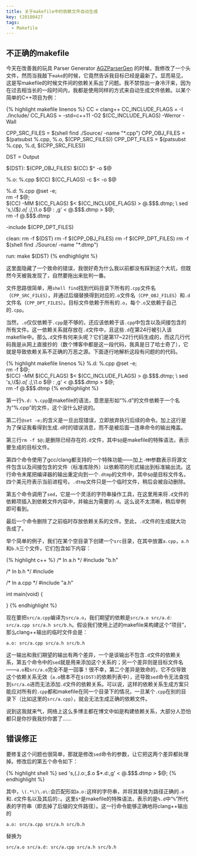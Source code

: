 ```yaml
---
title: 关于makefile中的依赖文件自动生成
key: t20180427
tags:
  - Makefile
---
```


<!--more-->

## 不正确的makefile

今天在改善我的玩具 Parser Generator [AGZParserGen](https://github.com/AirGuanZ/AGZParserGen) 的时候，我修改了一个头文件，然而当我敲下`make`的时候，它竟然告诉我目标已经是最新了。显而易见，这是写makefile的时候文件间的依赖关系出了问题。我不禁惊出一身冷汗来，因为在过去相当长的一段时间内，我都是使用同样的方式来自动生成文件依赖。以某个简单的C++项目为例：

{% highlight makefile linenos %}
CC = clang++
CC_INCLUDE_FLAGS = -I ./Include/
CC_FLAGS = -std=c++11 -O2 $(CC_INCLUDE_FLAGS) -Werror -Wall

CPP_SRC_FILES = $(shell find ./Source/ -name "*.cpp")
CPP_OBJ_FILES = $(patsubst %.cpp, %.o, $(CPP_SRC_FILES))
CPP_DPT_FILES = $(patsubst %.cpp, %.d, $(CPP_SRC_FILES))

DST = Output

$(DST): $(CPP_OBJ_FILES)
	$(CC) $^ -o $@

%.o: %.cpp
	$(CC) $(CC_FLAGS) -c $< -o $@

%.d: %.cpp
	@set -e; \
	rm -f $@; \
	$(CC) -MM $(CC_FLAGS) $< $(CC_INCLUDE_FLAGS) > $@.$$$$.dtmp; \
	sed 's,\($*\)\.o[ :]*,\1.o $@ : ,g' < $@.$$$$.dtmp > $@; \
	rm -f $@.$$$$.dtmp

-include $(CPP_DPT_FILES)

clean:
	rm -f $(DST)
	rm -f $(CPP_OBJ_FILES)
	rm -f $(CPP_DPT_FILES)
	rm -f $(shell find ./Source/ -name "*.dtmp")

run:
	make
	$(DST)
{% endhighlight %}

这里面隐藏了一个致命的错误，我很好奇为什么我以前都没有踩到这个大坑，但既然今天被我发现了，自然要拖出来批判一番。

文件思路很简单，用`shell find`找到代码目录下所有的`.cpp`文件名（`CPP_SRC_FILES`），并通过后缀替换得到对应的`.o`文件名（`CPP_OBJ_FILES`）和`.d`文件名（`CPP_DPT_FILES`）。目标文件依赖于所有的`.o`，每个`.o`又依赖于自己的`.cpp`。

当然，`.o`仅仅依赖于`.cpp`是不够的，还应该依赖于该`.cpp`中包含以及间接包含的所有文件。这一依赖关系就存放在`.d`文件中，且这些`.d`在第24行被引入该makefile中。那么`.d`文件有何来头呢？它们是第17~22行代码生成的，而这几行代码我是从网上直接抄的（数个博客中都是这一段代码，我真是日了哈士奇了），它就是导致依赖关系不正确的万恶之源。下面逐行地解析这段有问题的的代码。

{% highlight makefile linenos %}
%.d: %.cpp
	@set -e; \
	rm -f $@; \
	$(CC) -MM $(CC_FLAGS) $< $(CC_INCLUDE_FLAGS) > $@.$$$$.dtmp; \
	sed 's,\($*\)\.o[ :]*,\1.o $@ : ,g' < $@.$$$$.dtmp > $@; \
	rm -f $@.$$$$.dtmp
{% endhighlight %}

第一行`%.d: %.cpp`是makefile的语法，意思是形如“%.d”的文件依赖于一个名为“%.cpp”的文件，这个没什么好说的。

第二行`@set -e;`的含义是一旦出现错误，立即放弃执行后续的命令。加上这行是为了保证我看得到生成`.d`时的错误消息，而不是被后面一连串命令的输出掩盖。

第三行`rm -f $@;`是删除已经存在的`.d`文件，其中`$@`是makefile的特殊语法，表示要生成的目标文件。

第四个命令使用了gcc/clang都支持的一个特殊功能——加上`-MM`参数表示将源文件包含以及间接包含的文件（标准库除外）以依赖项的形式输出到标准输出流。这行命令末尾把编译器的输出重定向到一个`.dtmp`的文件中，其中`$@`是目标文件名，四个美元符表示当前进程号。`.dtmp`文件只是一个临时文件，稍后会被自动删除。

第五个命令调用了`sed`，它是一个灵活的字符串操作工具，在这里用来将`.d`文件的依赖项插入到依赖文件内容中，并输出为需要的`.d`。这么说不太清晰，稍后举例即可看到。

最后一个命令删除了之前临时存放依赖关系的文件。至此，`.d`文件的生成就大功告成了。

举个简单的例子，我们在某个空目录下创建一个`src`目录，在其中放置`a.cpp`，`a.h`和`b.h`三个文件，它们包含如下内容：

{% highlight c++ %}
/* In a.h */
#include "b.h"

/* In b.h */
#include <iostream>

/* In a.cpp */
#include "a.h"

int main(void)
{

}
{% endhighlight %}

现在要把`src/a.cpp`编译为`src/a.o`，我们期望的依赖是`src/a.o src/a.d: src/a.cpp src/a.h src/b.h`。假设我们使用上述的makefile来构建这个“项目”，那么clang++输出的临时文件会是：

```
a.o: src/a.cpp src/a.h src/b.h
```

这一输出和我们期望的输出有两个差异，一个是该输出不包含`.d`文件的依赖关系，第五个命令中的`sed`就是用来添加这个关系的；另一个差异则是目标文件名——`a.o`和`src/a.o`完全不是一回事！很不幸，第二个差异是致命的，它不仅导致这个依赖关系无效（`a.o`根本不在`$(DST)`的依赖列表中），还导致`sed`命令无法查找到`src/a.o`进而无法添加`.d`文件的依赖关系。可以说，这样的依赖关系生成方案只能应对所有的`.cpp`都和makefile在同一个目录下的情况，一旦某个`.cpp`在别的目录下（比如这里的`src/a.cpp`），就会无法生成正确的依赖文件。

说到这我就来气，网络上这么多博主都在博文中如是构建依赖关系，大部分人恐怕都只是你抄我我抄你罢了……

## 错误修正

要修复这个问题也很简单，那就是修改`sed`命令的参数，让它把这两个差异都处理掉。修改后的第五个命令如下：

{% highlight shell %}
sed 's,\(.*\)\.o\:,$*\.o $*\.d\:,g' < $@.$$$$.dtmp > $@;
{% endhighlight %}

其中，`\(.*\)\.o\:`会匹配形如`a.o:`这样的字符串，并将其替换为路径正确的`.o`和`.d`文件名以及其后的`:`。这里`$*`是makefile的特殊语法，表示的是`%.d`中“`%`”所代表的字符串（即去掉了后缀的文件路径）。这一行命令能够正确地将clang++输出的

```
a.o: src/a.cpp src/a.h src/b.h
```

替换为

```
src/a.o src/a.d: src/a.cpp src/a.h src/b.h
```
